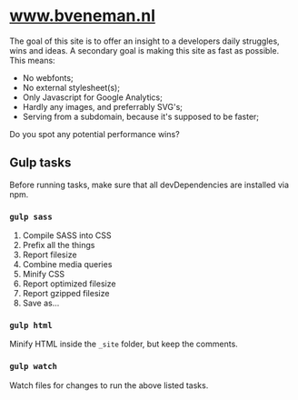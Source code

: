 # www.bveneman.nl
The goal of this site is to offer an insight to a developers daily struggles, wins and ideas. 
A secondary goal is making this site as fast as possible. This means:

- No webfonts;
- No external stylesheet(s);
- Only Javascript for Google Analytics;
- Hardly any images, and preferrably SVG's;
- Serving from a subdomain, because it's supposed to be faster;

Do you spot any potential performance wins?

## Gulp tasks
Before running tasks, make sure that all devDependencies are installed via npm.

### `gulp sass`
1. Compile SASS into CSS
2. Prefix all the things
3. Report filesize
4. Combine media queries
5. Minify CSS
6. Report optimized filesize
7. Report gzipped filesize
8. Save as...

### `gulp html`
Minify HTML inside the `_site` folder, but keep the comments.

### `gulp watch`
Watch files for changes to run the above listed tasks.
